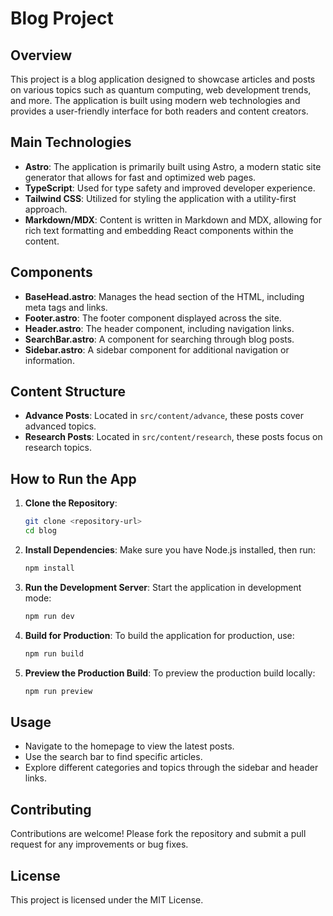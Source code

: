 # Blog Project

## Overview

This project is a blog application designed to showcase articles and posts on various topics such as quantum computing, web development trends, and more. The application is built using modern web technologies and provides a user-friendly interface for both readers and content creators.

## Main Technologies

- **Astro**: The application is primarily built using Astro, a modern static site generator that allows for fast and optimized web pages.
- **TypeScript**: Used for type safety and improved developer experience.
- **Tailwind CSS**: Utilized for styling the application with a utility-first approach.
- **Markdown/MDX**: Content is written in Markdown and MDX, allowing for rich text formatting and embedding React components within the content.

## Components

- **BaseHead.astro**: Manages the head section of the HTML, including meta tags and links.
- **Footer.astro**: The footer component displayed across the site.
- **Header.astro**: The header component, including navigation links.
- **SearchBar.astro**: A component for searching through blog posts.
- **Sidebar.astro**: A sidebar component for additional navigation or information.

## Content Structure

- **Advance Posts**: Located in `src/content/advance`, these posts cover advanced topics.
- **Research Posts**: Located in `src/content/research`, these posts focus on research topics.

## How to Run the App

1. **Clone the Repository**: 
   ```bash
   git clone <repository-url>
   cd blog
   ```

2. **Install Dependencies**: 
   Make sure you have Node.js installed, then run:
   ```bash
   npm install
   ```

3. **Run the Development Server**: 
   Start the application in development mode:
   ```bash
   npm run dev
   ```

4. **Build for Production**: 
   To build the application for production, use:
   ```bash
   npm run build
   ```

5. **Preview the Production Build**: 
   To preview the production build locally:
   ```bash
   npm run preview
   ```

## Usage

- Navigate to the homepage to view the latest posts.
- Use the search bar to find specific articles.
- Explore different categories and topics through the sidebar and header links.

## Contributing

Contributions are welcome! Please fork the repository and submit a pull request for any improvements or bug fixes.

## License

This project is licensed under the MIT License.
